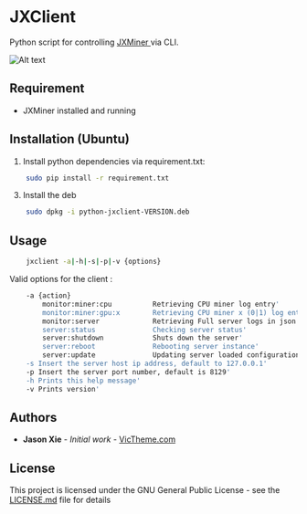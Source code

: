 # JXClient

Python script for controlling [ JXMiner ](https://github.com/duckzland/jxminer) via CLI.

![Alt text](docs/jxminer.png?raw=true "JXMiner Screenshot")

## Requirement
- JXMiner installed and running


## Installation (Ubuntu)       
1. Install python dependencies via requirement.txt:
```bash
    sudo pip install -r requirement.txt  
```
    
3. Install the deb
```bash
    sudo dpkg -i python-jxclient-VERSION.deb
```
    


## Usage

```bash
    jxclient -a|-h|-s|-p|-v {options}
```

Valid options for the client :
```bash
    -a {action}
        monitor:miner:cpu          Retrieving CPU miner log entry'
        monitor:miner:gpu:x        Retrieving CPU miner x (0|1) log entry'
        monitor:server             Retrieving Full server logs in json format'
        server:status              Checking server status'
        server:shutdown            Shuts down the server'
        server:reboot              Rebooting server instance'
        server:update              Updating server loaded configuration'
    -s Insert the server host ip address, default to 127.0.0.1'
    -p Insert the server port number, default is 8129'
    -h Prints this help message'
    -v Prints version'
```



## Authors

* **Jason Xie** - *Initial work* - [VicTheme.com](https://victheme.com)



## License

This project is licensed under the GNU General Public License - see the [LICENSE.md](LICENSE.md) file for details
